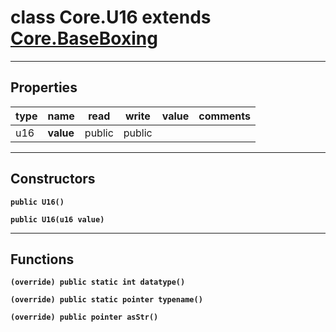 class Core.U16 extends [Core.BaseBoxing](Core.BaseBoxing.md)
===

---
Properties
---
|type|name|read|write|value|comments|
|--- |--- |--- |--- |--- |--- |
|u16|__value__|public|public|||

---
Constructors
---

__`public U16()`__
<div style="margin:1em">

</div>


__`public U16(u16 value)`__
<div style="margin:1em">

</div>


---
Functions
---

__`(override) public static int datatype()`__
<div style="margin:1em">

</div>


__`(override) public static pointer typename()`__
<div style="margin:1em">

</div>


__`(override) public pointer asStr()`__
<div style="margin:1em">

</div>

